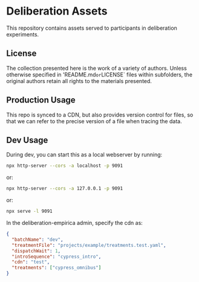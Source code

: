 # Deliberation Assets
This repository contains assets served to participants in deliberation experiments.

## License
The collection presented here is the work of a variety of authors. Unless otherwise specified in 'README.md`or`LICENSE` files within subfolders, the original authors retain all rights to the materials presented.


## Production Usage

This repo is synced to a CDN, but also provides version control for files, so that
we can refer to the precise version of a file when tracing the data.

## Dev Usage

During dev, you can start this as a local webserver by running:

```bash
npx http-server --cors -a localhost -p 9091
```
or:

```bash
npx http-server --cors -a 127.0.0.1 -p 9091
```

or:

```bash
npx serve -l 9091
```

In the deliberation-empirica admin, specify the cdn as:
```json
{
  "batchName": "dev",
  "treatmentFile": "projects/example/treatments.test.yaml",
  "dispatchWait": 1,
  "introSequence": "cypress_intro",
  "cdn": "test",
  "treatments": ["cypress_omnibus"]
}
```
